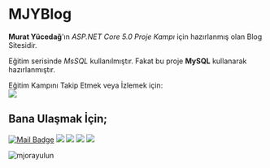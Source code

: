 # MJYBlog

<strong>Murat Yücedağ</strong>'ın <i>ASP.NET Core 5.0 Proje Kampı</i> için hazırlanmış olan Blog Sitesidir.

Eğitim serisinde <i>MsSQL</i> kullanılmıştır. Fakat bu proje <strong>MySQL</strong> kullanarak hazırlanmıştır.

Eğitim Kampını Takip Etmek veya İzlemek için:<br />
[![](https://img.shields.io/badge/YouTube-FF0000?style=for-the-badge&logo=youtube&logoColor=white)](https://www.youtube.com/playlist?list=PLKnjBHu2xXNNkinaVhPqPZG0ubaLN63ci)





<h2 align="left">Bana Ulaşmak İçin;</h2>

[![Mail Badge](https://img.shields.io/badge/mjorayulun@gmail.com-c14438?style=for-the-badge&logo=Gmail&logoColor=white&link=mailto:mjorayulun@gmail.com)](mailto:mjorayulun@gmail.com)
[![](https://img.shields.io/badge/linkedin-%230077B5.svg?&style=for-the-badge&logo=linkedin&logoColor=white)](https://www.linkedin.com/in/mjorayulun/)
[![](https://img.shields.io/badge/Twitter-1DA1F2?style=for-the-badge&logo=twitter&logoColor=white)](https://www.twitter.com/mjorayulun/)
[![](https://img.shields.io/badge/Instagram-E4405F?style=for-the-badge&logo=instagram&logoColor=white)](https://www.instagram.com/mjorayulun/)
[![](https://img.shields.io/badge/Bitcoin-000000?style=for-the-badge&logo=bitcoin&logoColor=white)](xpub6CbccRKtqCvB2Rp5FrvQdE6cGZKeTVXTc5gGgA1foyv3iNBWGPuoUoyGNHPZJ5SoMoqpSWa4SAfboxP1j3d49Lgk5HFt7M7FyfNSCdyYrQb)

<p align="left"> <img src="https://komarev.com/ghpvc/?username=mjorayulun&label=Visits&color=0e75b6&style=flat" alt="mjorayulun" /> </p>
